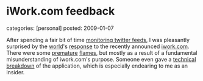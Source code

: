 iWork.com feedback
==================
categories: [personal]
posted: 2009-01-07



After spending a fair bit of time [monitoring twitter feeds][], I was
pleasantly surprised by the [world][]'s [response][] to the recently
announced [iwork.com][]. There were some [premature][] [flames][], but
mostly as a result of a fundamental misunderstanding of iwork.com's
purpose. Someone even gave a [technical breakdown][] of the application,
which is especially endearing to me as an insider.

  [monitoring twitter feeds]: http://search.twitter.com/search?q=iwork.com
  [world]: http://smokingapples.com/opinion/iworkcom-understanding-apples-online-office-extension/
  [response]: http://www.appleinsider.com/articles/09/01/07/an_extensive_look_at_apples_new_iwork_com_service.html
  [iwork.com]: http://www.apple.com/iwork/iwork-dot-com/
  [premature]: http://www.engadget.com/2009/01/06/apple-announces-iwork-com-beta/
  [flames]: http://www.gizmodo.com.au/2009/01/apple_sends_iwork_to_the_clouds_introduces_iworkcom.html
  [technical breakdown]: http://ajaxian.com/archives/technical-details-behind-iworkcom/

